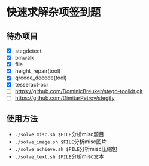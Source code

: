 # 快速求解杂项签到题

## 待办项目

- [x] stegdetect
- [x] binwalk
- [x] file
- [x] height_repair(tool)
- [x] qrcode_decode(tool)
- [x] tesseract-ocr
- [ ] https://github.com/DominicBreuker/stego-toolkit.git
- [ ] https://github.com/DimitarPetrov/stegify

## 使用方法

* `./solve_misc.sh $FILE`分析misc题目
* `./solve_image.sh $FILE`分析misc图片
* `./solve_achieve.sh $FILE`分析misc压缩包
* `./solve_text.sh $FILE`分析misc文本
